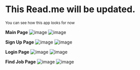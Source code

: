 # This Read.me will be updated.
 <sub> You can see how this app looks for now </sub>


**Main Page**
![image](https://github.com/emin-arslan/apply4jobv9/assets/126695865/4995279f-2a91-44a6-8d6a-4c7fcff46ca5)
![image](https://github.com/emin-arslan/apply4jobv9/assets/126695865/fbabb6b0-856d-4fe8-b0b3-2b02b54ee8d4)

**Sign Up Page**
![image](https://github.com/emin-arslan/apply4jobv9/assets/126695865/bdd06f73-b6a2-4c33-8b88-450de08f6949)
![image](https://github.com/emin-arslan/apply4jobv9/assets/126695865/63e848f6-83b9-4298-83cc-5cb70c99eb06)

**Login Page**
![image](https://github.com/emin-arslan/apply4jobv9/assets/126695865/c20f407c-cc24-4073-8fe5-a03c62297c9d)
![image](https://github.com/emin-arslan/apply4jobv9/assets/126695865/fb2f3d29-9cbd-4fb0-9ac3-77013e7382c2)

**Find Job Page**
![image](https://github.com/emin-arslan/apply4jobv9/assets/126695865/c84fde7d-ec37-4bb8-97ca-d85507e92a68)
![image](https://github.com/emin-arslan/apply4jobv9/assets/126695865/51a020a2-419a-476f-87fb-4751352aece6)



